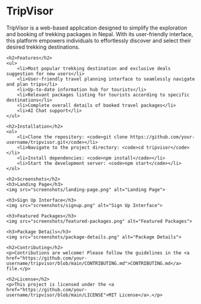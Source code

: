 <!DOCTYPE html>
<html lang="en">
<head>
    <meta charset="UTF-8">
    <meta name="viewport" content="width=device-width, initial-scale=1.0">
    <title>TripVisor</title>
</head>
<body>
    <h1>TripVisor</h1>
    <p>TripVisor is a web-based application designed to simplify the exploration and booking of trekking packages in Nepal. With its user-friendly interface, this platform empowers individuals to effortlessly discover and select their desired trekking destinations.</p>

    <h2>Features</h2>
    <ul>
        <li>Most popular trekking destination and exclusive deals suggestion for new users</li>
        <li>User-friendly travel planning interface to seamlessly navigate and plan trips</li>
        <li>Up-to-date information hub for tourists</li>
        <li>Relevant packages listing for tourists according to specific destinations</li>
        <li>Complete overall details of booked travel packages</li>
        <li>AI Chat support</li>
    </ul>

    <h2>Installation</h2>
    <ol>
        <li>Clone the repository: <code>git clone https://github.com/your-username/tripvisor.git</code></li>
        <li>Navigate to the project directory: <code>cd tripvisor</code></li>
        <li>Install dependencies: <code>npm install</code></li>
        <li>Start the development server: <code>npm start</code></li>
    </ol>

    <h2>Screenshots</h2>
    <h3>Landing Page</h3>
    <img src="screenshots/landing-page.png" alt="Landing Page">

    <h3>Sign Up Interface</h3>
    <img src="screenshots/signup.png" alt="Sign Up Interface">

    <h3>Featured Packages</h3>
    <img src="screenshots/featured-packages.png" alt="Featured Packages">

    <h3>Package Details</h3>
    <img src="screenshots/package-details.png" alt="Package Details">

    <h2>Contributing</h2>
    <p>Contributions are welcome! Please follow the guidelines in the <a href="https://github.com/your-username/tripvisor/blob/main/CONTRIBUTING.md">CONTRIBUTING.md</a> file.</p>

    <h2>License</h2>
    <p>This project is licensed under the <a href="https://github.com/your-username/tripvisor/blob/main/LICENSE">MIT License</a>.</p>
</body>
</html>